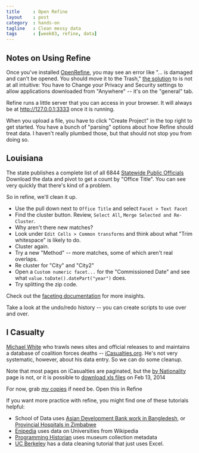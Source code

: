 ```yaml
---
title     : Open Refine
layout    : post
category  : hands-on
tagline   : Clean messy data
tags      : [week03, refine, data]
---
```


## Notes on Using Refine

Once you've installed [OpenRefine](http://openrefine.org/), you may see an error like "… is damaged and can't be opened. You should move it to the Trash," [the solution](https://github.com/OpenRefine/OpenRefine/issues/590) to is not at all intuitive: You have to Change your Privacy and Security settings to allow applications downloaded from "Anywhere" -- it's on the "general" tab. 

Refine runs a little server that you can access in your browser. It will always be at <http://127.0.0.1:3333> once it is running.

When you upload a file, you have to click "Create Project" in the top right to get started. You have a bunch of "parsing" options about how Refine should treat data. I haven't really plumbed those, but that should not stop you from doing so. 

## Louisiana
The state publishes a complete list of all 6844 [Statewide Public Officials](http://www.sos.la.gov/ElectionsAndVoting/FindPublicOfficials/Pages/default.aspx)
Download the data and pivot to get a count by "Office Title". You can see very quickly that there's kind of a problem.

So in refine, we'll clean it up.

+ Use the pull down next to `Office Title` and select `Facet > Text Facet`
+ Find the cluster button. Review, `Select All`, `Merge Selected and Re-Cluster`.
+ Why aren't there new matches? 
+ Look under `Edit Cells > Common transforms` and think about what "Trim whitespace" is likely to do. 
+ Cluster again. 
+ Try a new "Method" -- more matches, some of which aren't real overlaps. 
+ Re cluster for "City" and "City2"
+ Open a `Custom numeric facet...` for the "Commissioned Date" and see what `value.toDate().datePart("year")` does. 
+ Try splitting the zip code. 

Check out the [faceting documentation](https://github.com/OpenRefine/OpenRefine/wiki/Faceting) for more insights.

Take a look at the undo/redo history -- you can create scripts to use over and over. 

## I Casualty

[Michael White](http://www.nytimes.com/2010/11/22/business/media/22link.html) who trawls news sites and official releases to and maintains a database of coalition forces deaths -- [iCasualties.org](http://icasualties.org/OEF/Index.aspx). He's not very systematic, however, about his data entry. So we can do some cleanup. 

Note that most pages on iCasualties are paginated, but the [by Nationality](http://icasualties.org/OEF/Nationality.aspx) page is not, or it is possible to [download xls files](http://icasualties.org/OEF/index.aspx) on Feb 13, 2014

For now, grab [my copies](https://github.com/amandabee/cunyjdata/tree/master/lecture%20notes/pivot%20and%20refine) if need be. Open this in Refine




If you want more practice with refine, you might find one of these tutorials helpful:

+ School of Data uses [Asian Development Bank work in Bangledesh](http://schoolofdata.org/courses/cleaning-iati-data-with-openrefine/), or [Provincial Hospitals in Zimbabwe](http://schoolofdata.org/handbook/recipes/cleaning-data-with-refine/)
+ [Enipedia](http://enipedia.tudelft.nl/wiki/OpenRefine_Tutorial) uses data on Universities from Wikipedia
+ [Programming Historian](http://programminghistorian.org/lessons/cleaning-data-with-openrefine) uses museum collection metadata
+ [UC Berkeley](http://multimedia.journalism.berkeley.edu/tutorials/cleaning-data/) has a data cleaning tutorial that just uses Excel. 
